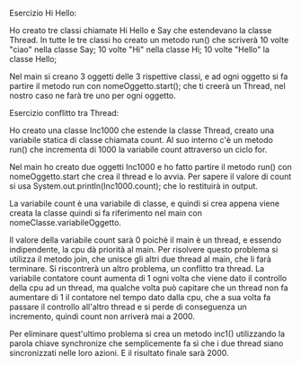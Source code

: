 Esercizio Hi Hello:

Ho creato tre classi chiamate Hi Hello e Say che estendevano la classe Thread.
In tutte le tre classi ho creato un metodo run() che scriverà
10 volte "ciao" nella classe Say;
10 volte "Hi" nella classe Hi;
10 volte "Hello" la classe Hello;


Nel main si creano 3 oggetti delle 3 rispettive classi, e ad ogni oggetto
si fa partire il metodo run con nomeOggetto.start(); che ti creerà un Thread,
nel nostro caso ne farà tre uno per ogni oggetto.


Esercizio conflitto tra Thread:

Ho creato una classe Inc1000 che estende la classe Thread, creato una 
variabile statica di classe chiamata count. Al suo interno c'è un metodo run() 
che incrementa di 1000 la variabile count attraverso un ciclo for.


Nel main ho creato due oggetti Inc1000 e ho fatto partire il metodo run() 
con nomeOggetto.start che crea il thread e lo avvia. Per sapere il valore di count si 
usa System.out.println(Inc1000.count); che lo restituirà in output. 


La variabile count è una variabile di classe, e quindi si crea appena viene creata la 
classe quindi si fa riferimento nel main con nomeClasse.variabileOggetto.


Il valore della variabile count sarà 0 poichè il main è un thread, e essendo indipendente, 
la cpu dà priorità al main.
Per risolvere questo problema si utilizza il metodo join, che unisce gli altri due thread al main, 
che li farà terminare. Si riscontrerà un altro problema, un conflitto tra thread. 
La variabile contatore count aumenta di 1 ogni volta che viene dato il controllo della cpu ad un thread,
ma qualche volta può capitare che un thread non fa aumentare di 1 il contatore nel tempo dato dalla cpu,
che a sua volta fa passare il controllo all'altro thread e si perde di conseguenza un incremento,
quindi count non arriverà mai a 2000.


Per eliminare quest'ultimo problema si crea un metodo inc1() utilizzando la parola chiave synchronize che semplicemente fa sì che i due thread siano sincronizzati nelle loro azioni. E il risultato finale sarà 2000.


